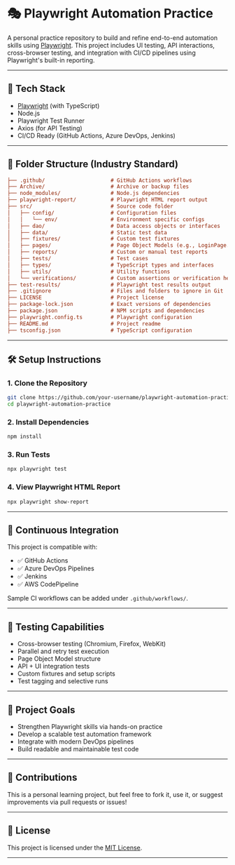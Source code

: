# 🎭 Playwright Automation Practice

A personal practice repository to build and refine end-to-end automation skills using [Playwright](https://playwright.dev/). This project includes UI testing, API interactions, cross-browser testing, and integration with CI/CD pipelines using Playwright's built-in reporting.

---

## 🚀 Tech Stack

- [Playwright](https://playwright.dev/) (with TypeScript)
- Node.js
- Playwright Test Runner
- Axios (for API Testing)
- CI/CD Ready (GitHub Actions, Azure DevOps, Jenkins)

---

## 📁 Folder Structure (Industry Standard)

```ini
├── .github/                     # GitHub Actions workflows
├── Archive/                     # Archive or backup files
├── node_modules/                # Node.js dependencies
├── playwright-report/           # Playwright HTML report output
├── src/                         # Source code folder
│   ├── config/                  # Configuration files
│   │   └── env/                 # Environment specific configs
│   ├── dao/                     # Data access objects or interfaces
│   ├── data/                    # Static test data
│   ├── fixtures/                # Custom test fixtures
│   ├── pages/                   # Page Object Models (e.g., LoginPage.ts)
│   ├── reports/                 # Custom or manual test reports
│   ├── tests/                   # Test cases
│   ├── types/                   # TypeScript types and interfaces
│   ├── utils/                   # Utility functions
│   └── verifications/           # Custom assertions or verification helpers
├── test-results/                # Playwright test results output
├── .gitignore                   # Files and folders to ignore in Git
├── LICENSE                      # Project license
├── package-lock.json            # Exact versions of dependencies
├── package.json                 # NPM scripts and dependencies
├── playwright.config.ts         # Playwright configuration
├── README.md                    # Project readme
├── tsconfig.json                # TypeScript configuration
```

---

## 🛠 Setup Instructions

### 1. Clone the Repository

```bash
git clone https://github.com/your-username/playwright-automation-practice.git
cd playwright-automation-practice

```

### 2. Install Dependencies

```bash
npm install

```

### 3. Run Tests

```bash
npx playwright test

```

### 4. View Playwright HTML Report

```bash
npx playwright show-report

```

---

## 🔄 Continuous Integration

This project is compatible with:

- ✅ GitHub Actions
- ✅ Azure DevOps Pipelines
- ✅ Jenkins
- ✅ AWS CodePipeline

Sample CI workflows can be added under `.github/workflows/`.

---

## 🧪 Testing Capabilities

- Cross-browser testing (Chromium, Firefox, WebKit)
- Parallel and retry test execution
- Page Object Model structure
- API + UI integration tests
- Custom fixtures and setup scripts
- Test tagging and selective runs

---

## 🌱 Project Goals

- Strengthen Playwright skills via hands-on practice
- Develop a scalable test automation framework
- Integrate with modern DevOps pipelines
- Build readable and maintainable test code

---

## 🙌 Contributions

This is a personal learning project, but feel free to fork it, use it, or suggest improvements via pull requests or issues!

---

## 📄 License

This project is licensed under the [MIT License](LICENSE).

---

